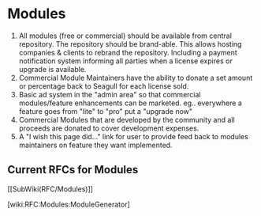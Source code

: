 <!-- Name: RFC/Modules -->
<!-- Version: 4 -->
<!-- Last-Modified: 2006/01/11 11:57:07 -->
<!-- Author: demian -->
# Modules

  1. All modules (free or commercial) should be available from central repository. The repository should be brand-able. This allows hosting companies & clients to rebrand the repository. Including a payment notification system informing all parties when a license expires or upgrade is available. 
  2. Commercial Module Maintainers have the ability to donate a set amount or percentage back to Seagull for each license sold.
  3. Basic ad system in the "admin area" so that commercial modules/feature enhancements can be marketed. eg.. everywhere a feature goes from "lite" to "pro" put a "upgrade now"
  4. Commercial Modules that are developed by the community and all proceeds are donated to cover development expenses.
  5. A "I wish this page did..." link for user to provide feed back to modules maintainers on feature they want implemented.

## Current RFCs for Modules
[[SubWiki(RFC/Modules)]]

[wiki:RFC:Modules:ModuleGenerator]